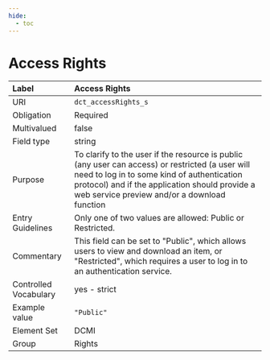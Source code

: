 ```yaml
---
hide:
  - toc
---
```


# Access Rights

| Label                 | Access Rights |
|:----------------------|:--------------|
| URI                   | `dct_accessRights_s` |
| Obligation            | Required |
| Multivalued           | false |
| Field type            | string |
| Purpose               | To clarify to the user if the resource is public (any user can access) or restricted (a user will need to log in to some kind of authentication protocol) and if the application should provide a web service preview and/or a download function |
| Entry Guidelines      | Only one of two values are allowed: Public or Restricted. |
| Commentary            | This field can be set to "Public", which allows users to view and download an item, or "Restricted", which requires a user to log in to an authentication service. |
| Controlled Vocabulary | yes - strict |
| Example value         | `"Public"` |
| Element Set           | DCMI |
| Group                 | Rights |
